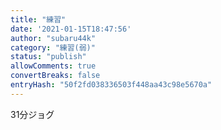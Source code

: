 ```yaml
---
title: "練習"
date: '2021-01-15T18:47:56'
author: "subaru44k"
category: "練習(弱)"
status: "publish"
allowComments: true
convertBreaks: false
entryHash: "50f2fd038336503f448aa43c98e5670a"
---
```

31分ジョグ
